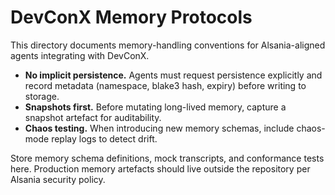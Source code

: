 # DevConX Memory Protocols

This directory documents memory-handling conventions for Alsania-aligned agents integrating with DevConX.

- **No implicit persistence.** Agents must request persistence explicitly and record metadata (namespace, blake3 hash, expiry) before writing to storage.
- **Snapshots first.** Before mutating long-lived memory, capture a snapshot artefact for auditability.
- **Chaos testing.** When introducing new memory schemas, include chaos-mode replay logs to detect drift.

Store memory schema definitions, mock transcripts, and conformance tests here. Production memory artefacts should live outside the repository per Alsania security policy.
